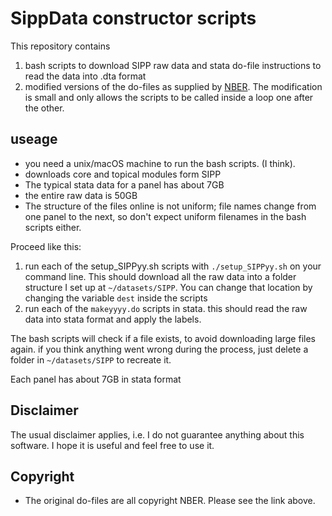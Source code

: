

# SippData constructor scripts

This repository contains 

1. bash scripts to download SIPP raw data and stata do-file instructions to read the data into .dta format
2. modified versions of the do-files as supplied by [NBER](http://www.nber.org/data/survey-of-income-and-program-participation-sipp-data.html). The modification is small and only allows the scripts
   to be called inside a loop one after the other.

## useage

* you need a unix/macOS machine to run the bash scripts. (I think).
* downloads core and topical modules form SIPP
* The typical stata data for a panel has about 7GB
* the entire raw data is 50GB
* The structure of the files online is not uniform; file names change from one panel to the next, so don't expect
  uniform filenames in the bash scripts either.

Proceed like this:

1. run each of the setup_SIPPyy.sh scripts with `./setup_SIPPyy.sh` on your command line. This should download all the raw data
   into a folder structure I set up at `~/datasets/SIPP`. You can change that location by changing the variable `dest` inside the scripts
2. run each of the `makeyyyy.do` scripts in stata. this should read the raw data into stata format and apply the labels.

The bash scripts will check if a file exists, to avoid downloading large files again. if you think anything went wrong
during the process, just delete a folder in `~/datasets/SIPP` to recreate it.

Each panel has about 7GB in stata format


## Disclaimer

The usual disclaimer applies, i.e. I do not guarantee anything about this software. I hope it is useful and feel free to use it.

## Copyright

* The original do-files are all copyright NBER. Please see the link above.
